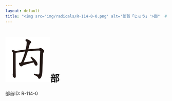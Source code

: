 ```yaml
---
layout: default
title: "<img src='img/radicals/R-114-0-0.png' alt='部首「じゅう」'>部"  # glyphをタイトルに使用
---
```


# <img src='img/radicals/R-114-0-0.png' alt='部首「じゅう」'>部
部首ID: R-114-0
